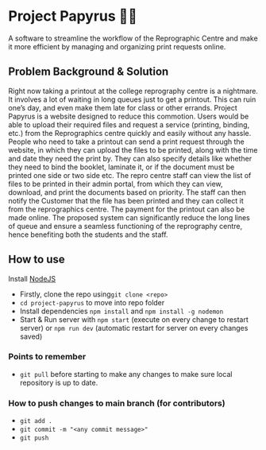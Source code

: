 # Project Papyrus 🌱🍃
A software to streamline the workflow of the Reprographic Centre and make it more efficient by managing and organizing print requests online.

## Problem Background & Solution
Right now taking a printout at the college reprography centre is a nightmare. It involves a lot of waiting in long queues just to get a printout. This can ruin one’s day, and even make them late for class or other errands.
Project Papyrus is  a website designed to reduce this commotion. Users would be able to upload their required files and request a service (printing, binding, etc.) from the Reprographics centre quickly and easily without any hassle.
People who need to take a printout can send a print request through the website, in which they can upload the files to be printed, along with the time and date they need the print by. They can also specify details like whether they need to bind the booklet, laminate it, or if the document must be printed one side or two side etc. 
The repro centre staff can view the list of files to be printed in their admin portal, from which they can view, download, and print the documents based on priority. The staff can then notify the Customer that the file has been printed and they can collect it from the reprographics centre. The payment for the printout can also be made online. 
The proposed system can significantly reduce the long lines of queue and ensure a seamless functioning of the  reprography centre, hence benefiting both the students and the staff.

## How to use
Install [NodeJS]([url](https://nodejs.org/en/))

- Firstly, clone the repo using```git clone <repo>``` 
- `cd project-papyrus` to move into repo folder
- Install dependencies ```npm install``` and ```npm install -g nodemon```
- Start & Run server with ```npm start``` (execute on every change to restart server) or ```npm run dev``` (automatic restart for server on every changes saved)


### Points to remember
- `git pull` before starting to make any changes to make sure local repository is up to date.

### How to push changes to main branch (for contributors)
- `git add .`
- `git commit -m "<any commit message>"`
- `git push`
